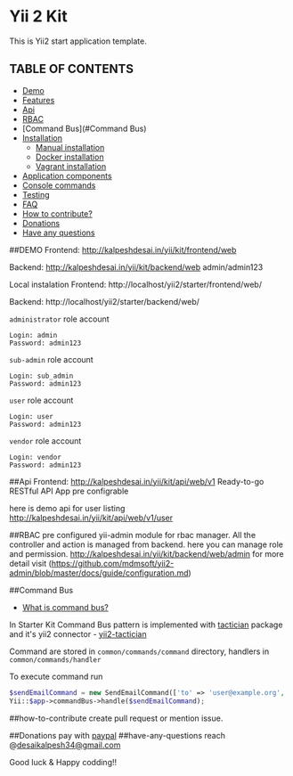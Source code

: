 # Yii 2 Kit

This is Yii2 start application template.

## TABLE OF CONTENTS
- [Demo](#demo)
- [Features](https://github.com/trntv/yii2-starter-kit#features)
- [Api](#Api)
- [RBAC](#RBAC)
- [Command Bus](#Command Bus)
- [Installation](docs/installation.md)
    - [Manual installation](docs/installation.md#manual-installation)
    - [Docker installation](docs/installation.md#docker-installation)
    - [Vagrant installation](docs/installation.md#vagrant-installation)
- [Application components](https://github.com/trntv/yii2-starter-kit#application-components)
- [Console commands](docs/console.md)
- [Testing](docs/testing.md)
- [FAQ](docs/faq.md)
- [How to contribute?](#how-to-contribute)
- [Donations](#Donations)
- [Have any questions](#have-any-questions)

##DEMO
Frontend:
http://kalpeshdesai.in/yii/kit/frontend/web

Backend:
http://kalpeshdesai.in/yii/kit/backend/web
admin/admin123

Local instalation
Frontend:
http://localhost/yii2/starter/frontend/web/

Backend:
http://localhost/yii2/starter/backend/web/

`administrator` role account
```
Login: admin
Password: admin123
```

`sub-admin` role account
```
Login: sub_admin
Password: admin123
```

`user` role account
```
Login: user
Password: admin123
```

`vendor` role account
```
Login: vendor
Password: admin123
```
##Api
Frontend:
http://kalpeshdesai.in/yii/kit/api/web/v1
Ready-to-go RESTful API App pre configrable

here is demo api for user listing
http://kalpeshdesai.in/yii/kit/api/web/v1/user

##RBAC
pre configured yii-admin module for rbac manager.
All the controller and action is managed from backend.
here you can manage role and permission.
http://kalpeshdesai.in/yii/kit/backend/web/admin
for more detail visit (https://github.com/mdmsoft/yii2-admin/blob/master/docs/guide/configuration.md)

##Command Bus
- [What is command bus?](http://shawnmc.cool/command-bus)

In Starter Kit Command Bus pattern is implemented with [tactician](https://github.com/thephpleague/tactician) package and 
it's yii2 connector - [yii2-tactician](https://github.com/trntv/yii2-tactician)

Command are stored in ``common/commands/command`` directory, handlers in ``common/commands/handler``

To execute command run
```php
$sendEmailCommand = new SendEmailCommand(['to' => 'user@example.org', 'body' => 'Hello User!']);
Yii::$app->commandBus->handle($sendEmailCommand);
```
##how-to-contribute
create pull request or mention issue.

##Donations
pay with [paypal](https://www.paypal.me/KalpeshDesai)
##have-any-questions
reach @desaikalpesh34@gmail.com

Good luck & Happy codding!!